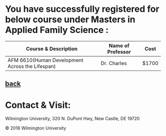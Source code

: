 # You have successfully registered for below course under Masters in Applied Family Science :

|Course & Description| Name of Professor |Cost | 
|---    | ---               | --- |
|AFM 6610(Human Development Across the Lifespan) | Dr. Charles | $1700 | 


[back](https://tuojeanbaptiste.github.io/TeamC/msafs.html)
---

# Contact & Visit: 
Wilmington University, 
320 N. 
DuPont Hwy, 
New Castle, DE 19720 

<div>
   &copy; 2018 Wilmington University
</div>
